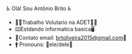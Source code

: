 ♿ Olá! Sou Antõnio Brito ♿

- 👨‍🦽​Trabalho Volutario na ADET👩‍🦽​
- ⌨️​Estdando informatica basica🖥️​
- 📧​Contato email: brtoliveira2015@gmail.com📧​
- 🚹​ Pronouns: 🦽​ele/dele🦽​

<div>
  <a href="https://github.com/antonio9905/antonio990">
<img heght="180em" src="(https://user-images.githubusercontent.com/121908110/227733326-ac84f2e9-5d0a-46a6-9723-c84b30869b15.png)
![image](https://user-images.githubusercontent.com/121908110/227733339-326000af-87ec-43c8-baf4-c5959a6549e0.png)
